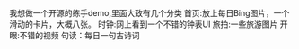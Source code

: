  我想做一个开源的练手demo,里面大致有几个分类
 首页:放上每日Bing图片，一个滑动的卡片，大概八张。
 时钟:网上看到一个不错的钟表UI
 旅拍:一些旅游图片
 开眼:不错的视频
 句读：每日一句古诗词
 
 
